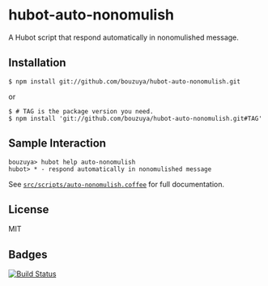 # hubot-auto-nonomulish

A Hubot script that respond automatically in nonomulished message.

## Installation

    $ npm install git://github.com/bouzuya/hubot-auto-nonomulish.git

or

    $ # TAG is the package version you need.
    $ npm install 'git://github.com/bouzuya/hubot-auto-nonomulish.git#TAG'

## Sample Interaction

    bouzuya> hubot help auto-nonomulish
    hubot> * - respond automatically in nonomulished message

See [`src/scripts/auto-nonomulish.coffee`](src/scripts/auto-nonomulishe.coffee) for full documentation.

## License

MIT

## Badges

[![Build Status][travis-status]][travis]

[travis]: https://travis-ci.org/bouzuya/hubot-auto-nonomulish
[travis-status]: https://travis-ci.org/bouzuya/hubot-auto-nonomulish.svg?branch=master
